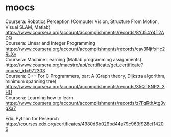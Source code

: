 # moocs

Coursera: Robotics Perception (Computer Vision, Structure From Motion, Visual SLAM, Matlab)  
https://www.coursera.org/account/accomplishments/records/8YJ54Y4T2ADQ  
Coursera: Linear and Integer Programming  
https://www.coursera.org/account/accomplishments/records/cav3NjtfxHc2RLXv  
Coursera: Machine Learning (Matlab programming assignments)  
https://www.coursera.org/maestro/api/certificate/get_certificate?course_id=972303  
Coursera: C++ For C Programmers, part A (Graph theory, Dijkstra algorithm, minimum spanning tree)  
https://www.coursera.org/account/accomplishments/records/35QT8NP2L3HU  
Coursera: Learning how to learn  
https://www.coursera.org/account/accomplishments/records/z7FqRthAtg3vgXa7
  
Edx: Python for Research  
https://courses.edx.org/certificates/4980d6b029bd44a79c963f928cf14206  
